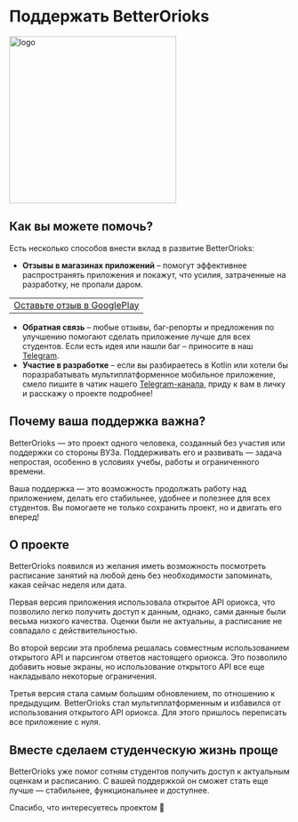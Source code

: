 <h1>Поддержать BetterOrioks</h1>

<img src="https://github.com/luntikius/BetterOrioksMultiplatform/blob/main/docs/images/logo.png?raw=true" alt="logo" width="300" height="300">

<h2>Как вы можете помочь?</h2>
<p>Есть несколько способов внести вклад в развитие BetterOrioks:</p>
<ul>
  <li><strong>Отзывы в магазинах приложений</strong> – помогут эффективнее распространять приложения и покажут, что усилия, затраченные на разработку, не пропали даром.</li>
</ul>

<table>
  <tr>
    <td><a href="https://play.google.com/store/apps/details?id=com.studentapp.betterorioks" target="_blank">Оставьте отзыв в GooglePlay</a></td>
  </tr>
</table>

<ul>
  <li><strong>Обратная связь</strong> – любые отзывы, баг-репорты и предложения по улучшению помогают сделать приложение лучше для всех студентов. Если есть идея или нашли баг – приносите в наш <a href="https://t.me/+YQD5-csbrqk4ZjEy" target="_blank">Telegram</a>.</li>
  <li><strong>Участие в разработке</strong> – если вы разбираетесь в Kotlin или хотели бы поразрабатывать мультиплатформенное мобильное приложение, смело пишите в чатик нашего <a href="https://t.me/+YQD5-csbrqk4ZjEy" target="_blank">Telegram-канала</a>, приду к вам в личку и расскажу о проекте подробнее!</li>
</ul>

<h2>Почему ваша поддержка важна?</h2>
<p>
BetterOrioks — это проект одного человека, созданный без участия или поддержки со стороны ВУЗа. Поддерживать его и развивать — задача непростая, особенно в условиях учебы, работы и ограниченного времени.
</p>
<p>
Ваша поддержка — это возможность продолжать работу над приложением, делать его стабильнее, удобнее и полезнее для всех студентов. Вы помогаете не только сохранить проект, но и двигать его вперед!
</p>

<h2>О проекте</h2>
<p>
BetterOrioks появился из желания иметь возможность посмотреть расписание занятий на любой день без необходимости запоминать, какая сейчас неделя или дата.
<p>
Первая версия приложения использовала открытое API ориокса, что позволило легко получить доступ к данным, однако, сами данные были весьма низкого качества. Оценки были не актуальны, а расписание не совпадало с действительностью.
</p>
<p>
Во второй версии эта проблема решалась совместным использованием открытого API и парсингом ответов настоящего ориокса. Это позволило добавить новые экраны, но использование открытого API все еще накладывало некоторые ограничения.
</p>
<p>
Третья версия стала самым большим обновлением, по отношению к предыдущим. BetterOrioks стал мультиплатформенным и избавился от использования открытого API ориокса. Для этого пришлось переписать все приложение с нуля.
</p>

<h2>Вместе сделаем студенческую жизнь проще</h2>
<p>
BetterOrioks уже помог сотням студентов получить доступ к актуальным оценкам и расписанию. С вашей поддержкой он сможет стать еще лучше — стабильнее, функциональнее и доступнее.
</p>
<p>Спасибо, что интересуетесь проектом 💙</p>
